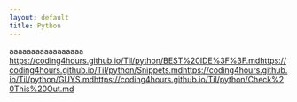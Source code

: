 ```yaml
---
layout: default
title: Python
---
```

aaaaaaaaaaaaaaaaa
https://coding4hours.github.io/Til/python/BEST%20IDE%3F%3F.mdhttps://coding4hours.github.io/Til/python/Snippets.mdhttps://coding4hours.github.io/Til/python/GUYS.mdhttps://coding4hours.github.io/Til/python/Check%20This%20Out.md
